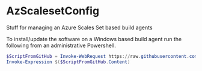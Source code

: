 # AzScalesetConfig
Stuff for managing an Azure Scales Set based build agents


To install/update the software on a Windows based build agent run the following from an
administrative Powershell.

```powershell
$ScriptFromGitHub = Invoke-WebRequest https://raw.githubusercontent.com/arvesv/AzScalesetConfig/arve/WindowsAgent/software.ps1
Invoke-Expression $($ScriptFromGitHub.Content)
```